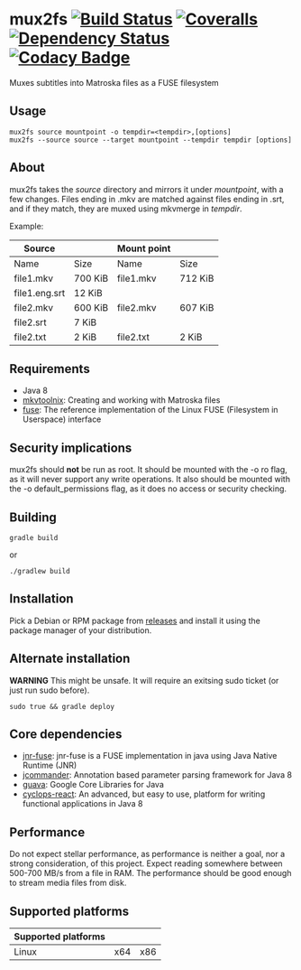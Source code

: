 # mux2fs [![Build Status](https://travis-ci.org/tfiskgul/mux2fs.svg?branch=master)](https://travis-ci.org/tfiskgul/mux2fs) [![Coveralls](https://img.shields.io/coveralls/tfiskgul/mux2fs.svg)](https://coveralls.io/github/tfiskgul/mux2fs) [![Dependency Status](https://www.versioneye.com/user/projects/58c450f362d6020040aec7d1/badge.svg)](https://www.versioneye.com/user/projects/58c450f362d6020040aec7d1) [![Codacy Badge](https://api.codacy.com/project/badge/Grade/2f8f8753add947b996c767f0ef037606)](https://www.codacy.com/app/tfiskgul/mux2fs?utm_source=github.com&amp;utm_medium=referral&amp;utm_content=tfiskgul/mux2fs&amp;utm_campaign=Badge_Grade)
Muxes subtitles into Matroska files as a FUSE filesystem

Usage
------
	mux2fs source mountpoint -o tempdir=<tempdir>,[options]
	mux2fs --source source --target mountpoint --tempdir tempdir [options]


About
------
mux2fs takes the _source_ directory and mirrors it under _mountpoint_, with a few changes. Files ending in .mkv are matched against files ending in .srt, and if they match, they are muxed using mkvmerge in _tempdir_.

Example:

|Source| |Mount point| |
|---|---|---|---|
|Name|Size|Name|Size
|file1.mkv|700 KiB|file1.mkv|712 KiB
|file1.eng.srt|12 KiB|
|file2.mkv|600 KiB|file2.mkv|607 KiB
|file2.srt|7 KiB|
|file2.txt|2 KiB|file2.txt|2 KiB


Requirements
------
* Java 8
* [mkvtoolnix](https://github.com/mbunkus/mkvtoolnix): Creating and working with Matroska files
* [fuse](https://github.com/libfuse/libfuse): The reference implementation of the Linux FUSE (Filesystem in Userspace) interface


Security implications
------
mux2fs should **not** be run as root.
It should be mounted with the -o ro flag, as it will never support any write operations.
It also should be mounted with the -o default_permissions flag, as it does no access or security checking.


Building
------
	gradle build

or

	./gradlew build


Installation
------
Pick a Debian or RPM package from [releases](https://github.com/tfiskgul/mux2fs/releases) and install it using the package manager of your distribution.


Alternate installation
------
**WARNING**
This might be unsafe. It will require an exitsing sudo ticket (or just run sudo before).

	sudo true && gradle deploy


Core dependencies
------
* [jnr-fuse](https://github.com/SerCeMan/jnr-fuse): jnr-fuse is a FUSE implementation in java using Java Native Runtime (JNR)
* [jcommander](https://github.com/cbeust/jcommander): Annotation based parameter parsing framework for Java 8
* [guava](https://github.com/google/guava): Google Core Libraries for Java
* [cyclops-react](https://github.com/aol/cyclops-react): An advanced, but easy to use, platform for writing functional applications in Java 8


Performance
------
Do not expect stellar performance, as performance is neither a goal, nor a strong consideration, of this project. Expect reading somewhere between 500-700 MB/s from a file in RAM. The performance should be good enough to stream media files from disk.


Supported platforms
------
| Supported platforms |     |      |
|---------------------|-----|------|
| Linux               | x64 | x86  |